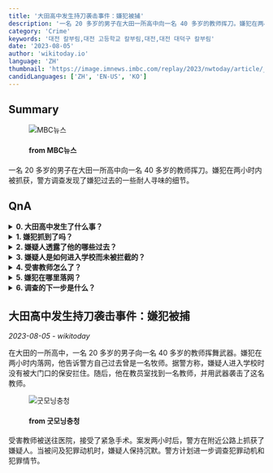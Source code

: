 ```yaml
---
title: '大田高中发生持刀袭击事件：嫌犯被捕'
description: '一名 20 多岁的男子在大田一所高中向一名 40 多岁的教师挥刀。嫌犯在两小时内被抓获，警方调查发现了嫌犯过去的一些耐人寻味的细节。'
category: 'Crime'
keywords: '대전 칼부림,대전 고등학교 칼부림,대전,대전 대덕구 칼부림'
date: '2023-08-05'
author: 'wikitoday.io'
language: 'ZH'
thumbnail: 'https://image.imnews.imbc.com/replay/2023/nwtoday/article/__icsFiles/afieldfile/2023/08/05/today_20230805_071028_1_6_Large.jpg'
candidLanguages: ['ZH', 'EN-US', 'KO']
---
```


## Summary



<figure>
    <img src="https://image.imnews.imbc.com/replay/2023/nwtoday/article/__icsFiles/afieldfile/2023/08/05/today_20230805_071028_1_6_Large.jpg" alt="MBC뉴스" />
    <figcaption>
        <h4> from MBC뉴스</h4>
    </figcaption>
</figure>


一名 20 多岁的男子在大田一所高中向一名 40 多岁的教师挥刀。嫌犯在两小时内被抓获，警方调查发现了嫌犯过去的一些耐人寻味的细节。


## QnA


<details>
    <summary><b>0. 大田高中发生了什么事？</b></summary>
    一名 20 多岁的男子向一名 40 多岁的教师挥刀。
</details>

<details>
    <summary><b>1. 嫌犯抓到了吗？</b></summary>
    是的，警方在两小时内就抓住了嫌疑人。
</details>

<details>
    <summary><b>2. 嫌疑人透露了他的哪些过去？</b></summary>
    嫌疑人告诉警方，他曾是一名牧师。
</details>

<details>
    <summary><b>3. 嫌疑人是如何进入学校而未被拦截的？</b></summary>
    嫌疑人进入学校时没有被大门口的学习卫兵拦住。
</details>

<details>
    <summary><b>4. 受害教师怎么了？</b></summary>
    受害教师被送往医院，接受了紧急手术。
</details>

<details>
    <summary><b>5. 嫌犯在哪里落网？</b></summary>
    案发两小时后，嫌疑人在附近公路上落网。
</details>

<details>
    <summary><b>6. 调查的下一步是什么？</b></summary>
    警方计划进一步调查犯罪动机和犯罪情节。
</details>



## 大田高中发生持刀袭击事件：嫌犯被捕

_2023-08-05 - wikitoday_

在大田的一所高中，一名 20 多岁的男子向一名 40 多岁的教师挥舞武器。嫌犯在两小时内落网，他告诉警方自己过去曾是一名牧师。据警方称，嫌疑人进入学校时没有被大门口的保安拦住。随后，他在教员室找到一名教师，并用武器袭击了这名教师。


<figure>
    <img src="http://www.goodmorningcc.com/news/thumbnail/202308/293936_325538_1955_v150.jpg" alt="굿모닝충청" />
    <figcaption>
        <h4> from 굿모닝충청</h4>
    </figcaption>
</figure>


受害教师被送往医院，接受了紧急手术。案发两小时后，警方在附近公路上抓获了嫌疑人。当被问及犯罪动机时，嫌疑人保持沉默。警方计划进一步调查犯罪动机和犯罪情节。
